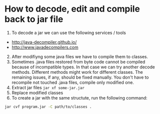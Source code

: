 # How to decode, edit and compile back to jar file

1. To decode a jar we can use the following services / tools
- http://java-decompiler.github.io/
- http://www.javadecompilers.com

2. After modifiyng some java files we have to compile them to classes.
3. Sometimes .java files restored from byte code cannot be compiled because of incompatible types.
In that case we can try another decode methods. Different methods might work for different classes.
The remaining issues, if any, should be fixed manually.
You don't have to recompile not touched .java files, compile only modified one.
4. Extract jar files `jar xf some-jar.jar`
5. Replace modified classes
6. To create a jar with the same structute, run the following command:
```bash
jar cvf program.jar -C path/to/classes .
```
